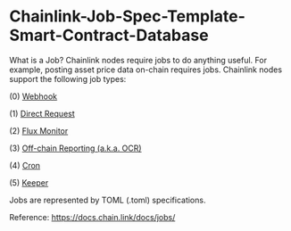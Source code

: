 # Chainlink-Job-Spec-Template-Smart-Contract-Database

What is a Job?
Chainlink nodes require jobs to do anything useful. For example, posting asset price data on-chain requires jobs. Chainlink nodes support the following job types:

(0) [Webhook](https://docs.chain.link/docs/jobs/types/webhook/)

(1) [Direct Request](https://docs.chain.link/docs/jobs/types/direct-request/)

(2) [Flux Monitor](https://docs.chain.link/docs/jobs/types/flux-monitor/)

(3) [Off-chain Reporting (a.k.a. OCR)](https://docs.chain.link/docs/jobs/types/offchain-reporting/)

(4) [Cron](https://docs.chain.link/docs/jobs/types/cron/)

(5) [Keeper](https://docs.chain.link/docs/jobs/types/keeper/)

Jobs are represented by TOML (.toml) specifications.

Reference: https://docs.chain.link/docs/jobs/

